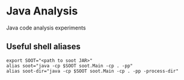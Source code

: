 # Java Analysis

Java code analysis experiments

## Useful shell aliases

```
export SOOT="<path to soot JAR>"
alias soot="java -cp $SOOT soot.Main -cp . -pp"
alias soot-dir="java -cp $SOOT soot.Main -cp . -pp -process-dir"
```
